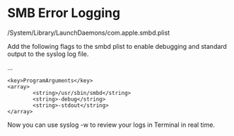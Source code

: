 # SMB Error Logging

/System/Library/LaunchDaemons/com.apple.smbd.plist

Add the following flags to the smbd plist to enable debugging and standard output to the syslog log file.

...

    <key>ProgramArguments</key>
    <array>
            <string>/usr/sbin/smbd</string>
            <string>-debug</string>
            <string>-stdout</string>
    </array>

Now you can use syslog -w to review your logs in Terminal in real time.
